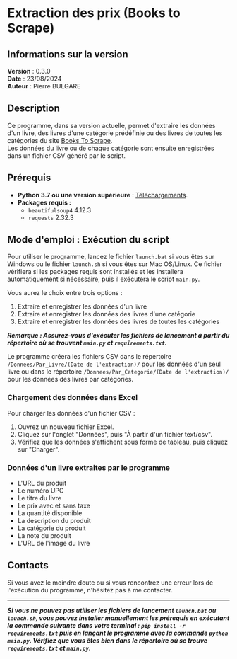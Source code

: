 # Extraction des prix (Books to Scrape)

## Informations sur la version
**Version** : 0.3.0  
**Date** : 23/08/2024  
**Auteur** : Pierre BULGARE

## Description
Ce programme, dans sa version actuelle, permet d'extraire les données d'un livre, des livres d'une catégorie prédéfinie ou des livres de toutes les catégories du site [Books To Scrape](https://books.toscrape.com).  
Les données du livre ou de chaque catégorie sont ensuite enregistrées dans un fichier CSV généré par le script.

## Prérequis
- **Python 3.7 ou une version supérieure** : [Téléchargements](https://www.python.org/downloads/).
- **Packages requis :**
    * `beautifulsoup4` 4.12.3
    * `requests` 2.32.3

## Mode d'emploi : Exécution du script
Pour utiliser le programme, lancez le fichier `launch.bat` si vous êtes sur Windows ou le fichier `launch.sh` si vous êtes sur Mac OS/Linux. Ce fichier vérifiera si les packages requis sont installés et les installera automatiquement si nécessaire, puis il exécutera le script `main.py`.

Vous aurez le choix entre trois options :
1. Extraire et enregistrer les données d'un livre
2. Extraire et enregistrer les données des livres d'une catégorie
3. Extraire et enregistrer les données des livres de toutes les catégories

***Remarque : Assurez-vous d'exécuter les fichiers de lancement à partir du répertoire où se trouvent `main.py` et `requirements.txt`.***

Le programme créera les fichiers CSV dans le répertoire `/Donnees/Par_Livre/(Date de l'extraction)/` pour les données d'un seul livre ou dans le répertoire `/Donnees/Par_Categorie/(Date de l'extraction)/` pour les données des livres par catégories.

### Chargement des données dans Excel
Pour charger les données d'un fichier CSV :
1. Ouvrez un nouveau fichier Excel.
2. Cliquez sur l'onglet "Données", puis "À partir d'un fichier text/csv".
3. Vérifiez que les données s'affichent sous forme de tableau, puis cliquez sur "Charger".

### Données d'un livre extraites par le programme
- L'URL du produit
- Le numéro UPC
- Le titre du livre
- Le prix avec et sans taxe
- La quantité disponible
- La description du produit
- La catégorie du produit
- La note du produit
- L'URL de l'image du livre

## Contacts
Si vous avez le moindre doute ou si vous rencontrez une erreur lors de l'exécution du programme, n'hésitez pas à me contacter.

---

***Si vous ne pouvez pas utiliser les fichiers de lancement `launch.bat` ou `launch.sh`, vous pouvez installer manuellement les prérequis en exécutant la commande suivante dans votre terminal : `pip install -r requirements.txt` puis en lançant le programme avec la commande `python main.py`. Vérifiez que vous êtes bien dans le répertoire où se trouve `requirements.txt` et `main.py`.***